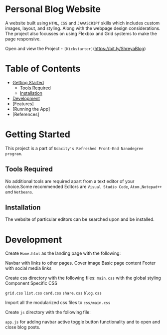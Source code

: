 # Personal Blog Website
A website built using `HTML`, `CSS` and `JAVASCRIPT` skills which includes custom images, layout, and styling. Along with the webpage design considerations. The project also focusses on using Flexbox and Grid systems to make the page responsive.

Open and view the Project - `[Kickstarter]`(https://bit.ly/ShreyaBlog)

# Table of Contents
* [Getting Started](#Getting-Started)
  - [Tools Required](##Tools-Required)
  - [Installation](##Installation)
* [Development](#Development)
* [Features]
* [Running the App]
* [References]

# Getting Started
This project is a part of `Udacity's Refreshed Front-End Nanodegree program`.

## Tools Required
No additional tools are required apart from a text editor of your choice.Some recommended Editors are `Visual Studio Code`, `Atom` ,`Notepad++` and `Netbeans`.
## Installation
The website of particular editors can be searched upon and be installed.

# Development
Create `Home.html` as the landing page with the following:

Navbar with links to other pages.
Cover image
Basic page content
Footer with social media links

Create css directory with the following files:
`main.css` with the global styling
Component Specific CSS

`grid.css`
`list.css`
`card.css`
`share.css`
`blog.css`

Import all the modularized css files to `css/main.css`

Create `js` directory with the following file:

`app.js` for adding navbar active toggle button functionality and to open and close blog posts.

